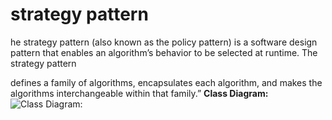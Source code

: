 # strategy pattern

he strategy pattern (also known as the policy pattern) is a software design pattern that enables an algorithm’s behavior to be selected at runtime. The strategy pattern

defines a family of algorithms,
encapsulates each algorithm, and
makes the algorithms interchangeable within that family.”
**Class Diagram:**
![Class Diagram:](https://media.geeksforgeeks.org/wp-content/uploads/classinh.jpg)